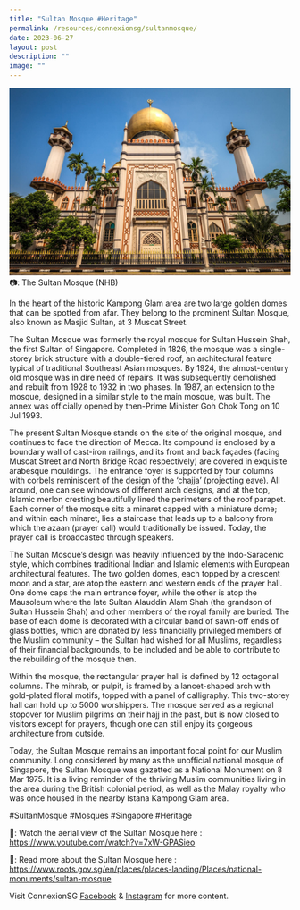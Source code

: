 ```yaml
---
title: "Sultan Mosque #Heritage"
permalink: /resources/connexionsg/sultanmosque/
date: 2023-06-27
layout: post
description: ""
image: ""
---
```

![](/images/connexionsg/2023/sultan%20mosquer.jpg)
📷: The Sultan Mosque (NHB)

In the heart of the historic Kampong Glam area are two large golden domes that can be spotted from afar. They belong to the prominent Sultan Mosque, also known as Masjid Sultan, at 3 Muscat Street.

The Sultan Mosque was formerly the royal mosque for Sultan Hussein Shah, the first Sultan of Singapore. Completed in 1826, the mosque was a single-storey brick structure with a double-tiered roof, an architectural feature typical of traditional Southeast Asian mosques. By 1924, the almost-century old mosque was in dire need of repairs. It was subsequently demolished and rebuilt from 1928 to 1932 in two phases. In 1987, an extension to the mosque, designed in a similar style to the main mosque, was built. The annex was officially opened by then-Prime Minister Goh Chok Tong on 10 Jul 1993.

The present Sultan Mosque stands on the site of the original mosque, and continues to face the direction of Mecca. Its compound is enclosed by a boundary wall of cast-iron railings, and its front and back façades (facing Muscat Street and North Bridge Road respectively) are covered in exquisite arabesque mouldings. The entrance foyer is supported by four columns with corbels reminiscent of the design of the ‘chajja’ (projecting eave). All around, one can see windows of different arch designs, and at the top, Islamic merlon cresting beautifully lined the perimeters of the roof parapet. Each corner of the mosque sits a minaret capped with a miniature dome; and within each minaret, lies a staircase that leads up to a balcony from which the azaan (prayer call) would traditionally be issued. Today, the prayer call is broadcasted through speakers.

The Sultan Mosque’s design was heavily influenced by the Indo-Saracenic style, which combines traditional Indian and Islamic elements with European architectural features. The two golden domes, each topped by a crescent moon and a star, are atop the eastern and western ends of the prayer hall. One dome caps the main entrance foyer, while the other is atop the Mausoleum where the late Sultan Alauddin Alam Shah (the grandson of Sultan Hussein Shah) and other members of the royal family are buried. The base of each dome is decorated with a circular band of sawn-off ends of glass bottles, which are donated by less financially privileged members of the Muslim community – the Sultan had wished for all Muslims, regardless of their financial backgrounds, to be included and be able to contribute to the rebuilding of the mosque then.

Within the mosque, the rectangular prayer hall is defined by 12 octagonal columns. The mihrab, or pulpit, is framed by a lancet-shaped arch with gold-plated floral motifs, topped with a panel of calligraphy. This two-storey hall can hold up to 5000 worshippers. The mosque served as a regional stopover for Muslim pilgrims on their hajj in the past, but is now closed to visitors except for prayers, though one can still enjoy its gorgeous architecture from outside.

Today, the Sultan Mosque remains an important focal point for our Muslim community. Long considered by many as the unofficial national mosque of Singapore, the Sultan Mosque was gazetted as a National Monument on 8 Mar 1975. It is a living reminder of the thriving Muslim communities living in the area during the British colonial period, as well as the Malay royalty who was once housed in the nearby Istana Kampong Glam area.

#SultanMosque #Mosques #Singapore #Heritage

🎥: Watch the aerial view of the Sultan Mosque here :
https://www.youtube.com/watch?v=7xW-GPASieo

🧐: Read more about the Sultan Mosque here :
https://www.roots.gov.sg/en/places/places-landing/Places/national-monuments/sultan-mosque

Visit ConnexionSG [Facebook](https://www.facebook.com/ConnexionSG) & [Instagram](https://www.instagram.com/connexionsg/) for more content.